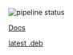 ![pipeline status](https://gitlab.com/cuechan/requestd/badges/master/pipeline.svg)

[Docs](https://cuechan.gitlab.io/requestd/requestd/)

[latest .deb](https://cuechan.gitlab.io/requestd/requestd.deb)
